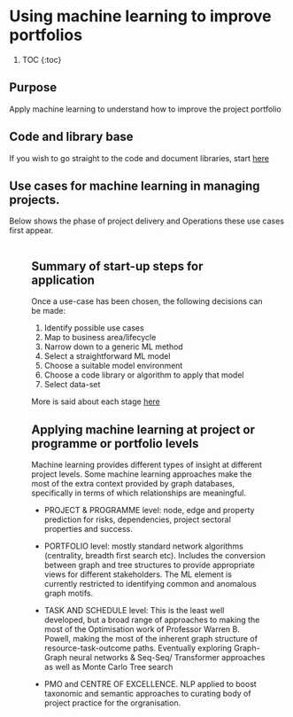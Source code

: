 # Using machine learning to improve portfolios

1. TOC
{:toc}

## Purpose
Apply machine learning to understand how to improve the project portfolio

## Code and library base
If you wish to go straight to the code and document libraries, start [here](https://github.com/lawrencerowland/Machine-learning-for-project-portfolios)

## Use cases for machine learning in managing projects. 

Below shows the phase of project delivery and Operations these use cases first appear.

<!-- wp:image {"id":474,"sizeSlug":"medium"} -->
<figure class="wp-block-image size-medium"><img src="https://atmiddlenight.com/wp-content/uploads/2020/02/2020-02-Use-case-to-Operations-subgraph-ML-models-created.png" alt="" class="wp-image-474"/>
<!-- /wp:image -->
  
## Summary of start-up steps for application

Once a use-case has been chosen, the following decisions can be made:

<!-- wp:list {"ordered":true} -->
<ol><li>Identify possible use cases</li><li> Map  to business area/lifecycle</li><li>Narrow down to a generic ML method</li><li>Select a straightforward ML model</li><li>Choose a suitable model environment</li><li>Choose a code library or algorithm to apply that model</li><li>Select data-set</li></ol>
<!-- /wp:list -->

More is said about each stage [here](https://lawrencerowland.github.io/2020/05/08/Applying-appropriate-machine-learning-approach.md.html)

## Applying machine learning at project or programme or portfolio levels

Machine learning provides different types of insight at different project levels. Some machine learning approaches make the most of the extra context provided by graph databases, specifically in terms of which relationships are meaningful. 

- PROJECT & PROGRAMME level: node, edge and property prediction for risks, dependencies, project sectoral properties and success.

- PORTFOLIO level: mostly standard network algorithms (centrality, breadth first search etc). Includes the conversion between graph and tree structures to provide appropriate views for different stakeholders. The ML element is currently restricted to identifying common and anomalous graph motifs.

- TASK AND SCHEDULE level: This is the least well developed, but a broad range of approaches to making the most of the Optimisation work of Professor Warren B. Powell, making the most of the inherent graph structure of resource-task-outcome paths. 
Eventually exploring Graph-Graph neural networks & Seq-Seq/ Transformer approaches as well as Monte Carlo Tree search

- PMO and CENTRE OF EXCELLENCE. NLP applied to boost taxonomic and semantic approaches to curating body of project practice for the orgranisation. 









